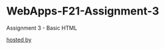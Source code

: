 # WebApps-F21-Assignment-3
Assignment 3 - Basic HTML

 [hosted by]( https://44-563-webapps-f21.github.io/webapps-f21-assignment-3-Karthik143073/)